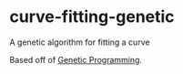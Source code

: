 # curve-fitting-genetic

A genetic algorithm for fitting a curve

Based off of [Genetic Programming](https://en.wikipedia.org/wiki/Genetic_programming).
